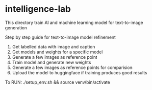 # intelligence-lab
This directory train AI and machine learning model for text-to-image generation

Step by step guide for text-to-image model refinement
1. Get labelled data with image and caption
2. Get models and weights for a specific model
3. Generate a few images as reference point
4. Train model and generate new weights
5. Generate a few images as reference points for comparision
6. Upload the model to huggingface if training produces good results

To RUN:
./setup_env.sh && source venv/bin/activate

